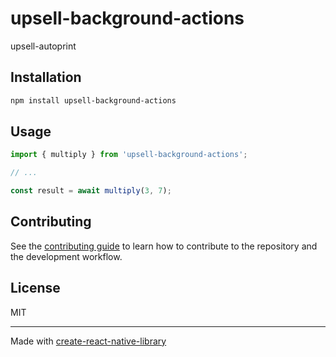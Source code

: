 # upsell-background-actions

upsell-autoprint

## Installation

```sh
npm install upsell-background-actions
```

## Usage


```js
import { multiply } from 'upsell-background-actions';

// ...

const result = await multiply(3, 7);
```


## Contributing

See the [contributing guide](CONTRIBUTING.md) to learn how to contribute to the repository and the development workflow.

## License

MIT

---

Made with [create-react-native-library](https://github.com/callstack/react-native-builder-bob)
